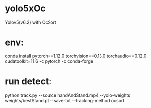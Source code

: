 # yolo5xOc
 Yolov5(v6.2) with OcSort
# env:
conda install pytorch==1.12.0 torchvision==0.13.0 torchaudio==0.12.0 cudatoolkit=11.6 -c pytorch -c conda-forge
# run detect:
python track.py --source handAndStand.mp4 --yolo-weights weights/bestStand.pt --save-txt --tracking-method ocsort
